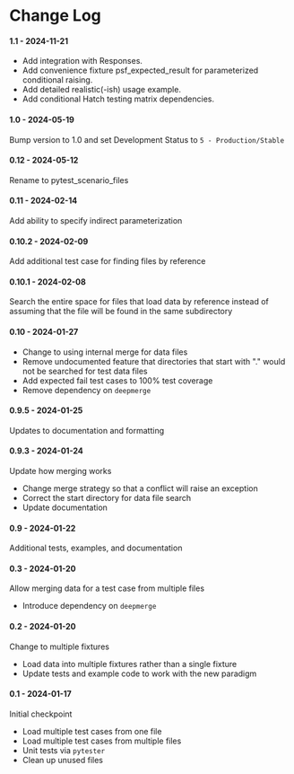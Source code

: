 # Change Log

#### 1.1 - 2024-11-21

- Add integration with Responses.
- Add convenience fixture psf_expected_result for parameterized
  conditional raising.
- Add detailed realistic(-ish) usage example.
- Add conditional Hatch testing matrix dependencies.

#### 1.0 - 2024-05-19

Bump version to 1.0 and set Development Status to
`5 - Production/Stable`

#### 0.12 - 2024-05-12

Rename to pytest_scenario_files

#### 0.11 - 2024-02-14

Add ability to specify indirect parameterization

#### 0.10.2 - 2024-02-09

Add additional test case for finding files by reference

#### 0.10.1 - 2024-02-08

Search the entire space for files that load data by reference instead of
assuming that the file will be found in the same subdirectory

#### 0.10 - 2024-01-27

- Change to using internal merge for data files
- Remove undocumented feature that directories that start with "." would
  not be searched for test data files
- Add expected fail test cases to 100% test coverage
- Remove dependency on `deepmerge`

#### 0.9.5 - 2024-01-25

Updates to documentation and formatting

#### 0.9.3 - 2024-01-24

Update how merging works

- Change merge strategy so that a conflict will raise an exception
- Correct the start directory for data file search
- Update documentation

#### 0.9 - 2024-01-22

Additional tests, examples, and documentation

#### 0.3 - 2024-01-20

Allow merging data for a test case from multiple files

- Introduce dependency on `deepmerge`

#### 0.2 - 2024-01-20

Change to multiple fixtures

- Load data into multiple fixtures rather than a single fixture
- Update tests and example code to work with the new paradigm

#### 0.1 - 2024-01-17

Initial checkpoint

- Load multiple test cases from one file
- Load multiple test cases from multiple files
- Unit tests via `pytester`
- Clean up unused files
